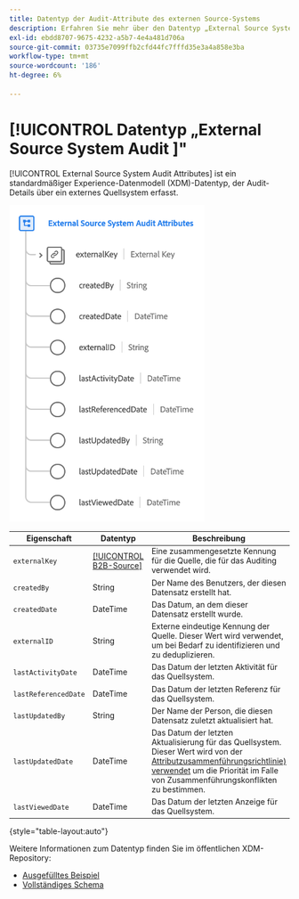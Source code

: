```yaml
---
title: Datentyp der Audit-Attribute des externen Source-Systems
description: Erfahren Sie mehr über den Datentyp „External Source System Audit Attributes Experience Data Model (XDM)“.
exl-id: ebdd8707-9675-4232-a5b7-4e4a481d706a
source-git-commit: 03735e7099ffb2cfd44fc7fffd35e3a4a858e3ba
workflow-type: tm+mt
source-wordcount: '186'
ht-degree: 6%

---
```


# [!UICONTROL &#x200B; Datentyp „External Source System Audit &#x200B;]&quot;

[!UICONTROL External Source System Audit Attributes] ist ein standardmäßiger Experience-Datenmodell (XDM)-Datentyp, der Audit-Details über ein externes Quellsystem erfasst.

![](../images/data-types/external-source-system-audit-attributes.png)

| Eigenschaft | Datentyp | Beschreibung |
| --- | --- | --- |
| `externalKey` | [[!UICONTROL B2B-Source]](./b2b-source.md) | Eine zusammengesetzte Kennung für die Quelle, die für das Auditing verwendet wird. |
| `createdBy` | String | Der Name des Benutzers, der diesen Datensatz erstellt hat. |
| `createdDate` | DateTime | Das Datum, an dem dieser Datensatz erstellt wurde. |
| `externalID` | String | Externe eindeutige Kennung der Quelle. Dieser Wert wird verwendet, um bei Bedarf zu identifizieren und zu deduplizieren. |
| `lastActivityDate` | DateTime | Das Datum der letzten Aktivität für das Quellsystem. |
| `lastReferencedDate` | DateTime | Das Datum der letzten Referenz für das Quellsystem. |
| `lastUpdatedBy` | String | Der Name der Person, die diesen Datensatz zuletzt aktualisiert hat. |
| `lastUpdatedDate` | DateTime | Das Datum der letzten Aktualisierung für das Quellsystem. Dieser Wert wird von der [Attributzusammenführungsrichtlinie) verwendet](../../profile/api/merge-policies.md#attribute-merge) um die Priorität im Falle von Zusammenführungskonflikten zu bestimmen. |
| `lastViewedDate` | DateTime | Das Datum der letzten Anzeige für das Quellsystem. |

{style="table-layout:auto"}

Weitere Informationen zum Datentyp finden Sie im öffentlichen XDM-Repository:

* [Ausgefülltes Beispiel](https://github.com/adobe/xdm/blob/master/components/datatypes/auditing/external-source-system-audit.example.1.json)
* [Vollständiges Schema](https://github.com/adobe/xdm/blob/master/components/datatypes/auditing/external-source-system-audit.schema.json)
